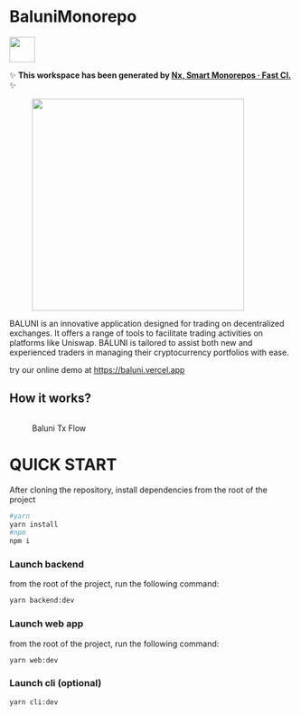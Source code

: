 # BaluniMonorepo

<a alt="Nx logo" href="https://nx.dev" target="_blank" rel="noreferrer"><img src="https://raw.githubusercontent.com/nrwl/nx/master/images/nx-logo.png" width="45"></a>

✨ **This workspace has been generated by [Nx, Smart Monorepos · Fast CI.](https://nx.dev)** ✨


<figure><img src="https://storage.googleapis.com/download/storage/v1/b/buidlguidl-v3.appspot.com/o/builds%2F658192138d8963c5fdb4fe206.jpeg?generation=1710860299500483&#x26;alt=media" alt="" width="375"><figcaption></figcaption></figure>

</div>

BALUNI is an innovative application designed for trading on decentralized exchanges. It offers a range of tools to facilitate trading activities on platforms like Uniswap. BALUNI is tailored to assist both new and experienced traders in managing their cryptocurrency portfolios with ease.

try our online demo at https://baluni.vercel.app

## How it works?

<figure><img src=".gitbook/assets/Diagramma senza titolo.drawio (1).png" alt=""><figcaption><p>Baluni Tx Flow</p></figcaption></figure>

# QUICK START

After cloning the repository, install dependencies from the root of the project
```bash
#yarn
yarn install
#npm
npm i
```

### Launch backend
from the root of the project, run the following command:

```bash
yarn backend:dev
```
### Launch web app
from the root of the project, run the following command:

```bash
yarn web:dev
```

### Launch cli (optional)
```bash
yarn cli:dev
```

